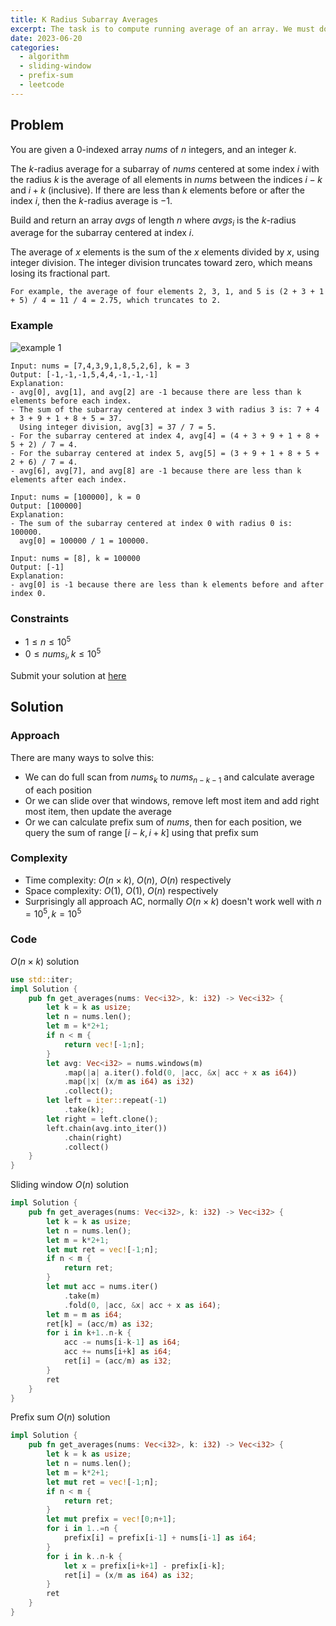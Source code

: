 ```yaml
---
title: K Radius Subarray Averages
excerpt: The task is to compute running average of an array. We must do it efficiently.
date: 2023-06-20
categories:
  - algorithm
  - sliding-window
  - prefix-sum
  - leetcode
---
```


## Problem

You are given a 0-indexed array $nums$ of $n$ integers, and an integer $k$.

The $k$-radius average for a subarray of $nums$ centered at some index $i$ with the radius $k$ is the average of all elements in $nums$ between the indices $i - k$ and $i + k$ (inclusive). If there are less than $k$ elements before or after the index $i$, then the $k$-radius average is $-1$.

Build and return an array $avgs$ of length $n$ where $avgs_i$ is the $k$-radius average for the subarray centered at index $i$.

The average of $x$ elements is the sum of the $x$ elements divided by $x$, using integer division. The integer division truncates toward zero, which means losing its fractional part.

    For example, the average of four elements 2, 3, 1, and 5 is (2 + 3 + 1 + 5) / 4 = 11 / 4 = 2.75, which truncates to 2.

### Example

![example 1](https://assets.leetcode.com/uploads/2021/11/07/eg1.png)

```
Input: nums = [7,4,3,9,1,8,5,2,6], k = 3
Output: [-1,-1,-1,5,4,4,-1,-1,-1]
Explanation:
- avg[0], avg[1], and avg[2] are -1 because there are less than k elements before each index.
- The sum of the subarray centered at index 3 with radius 3 is: 7 + 4 + 3 + 9 + 1 + 8 + 5 = 37.
  Using integer division, avg[3] = 37 / 7 = 5.
- For the subarray centered at index 4, avg[4] = (4 + 3 + 9 + 1 + 8 + 5 + 2) / 7 = 4.
- For the subarray centered at index 5, avg[5] = (3 + 9 + 1 + 8 + 5 + 2 + 6) / 7 = 4.
- avg[6], avg[7], and avg[8] are -1 because there are less than k elements after each index.
```

```
Input: nums = [100000], k = 0
Output: [100000]
Explanation:
- The sum of the subarray centered at index 0 with radius 0 is: 100000.
  avg[0] = 100000 / 1 = 100000.
```

```
Input: nums = [8], k = 100000
Output: [-1]
Explanation:
- avg[0] is -1 because there are less than k elements before and after index 0.
```

### Constraints

- $1 \leq n \leq 10^5$
- $0 \leq nums_i, k \leq 10^5$

Submit your solution at [here](https://leetcode.com/problems/k-radius-subarray-averages/)

## Solution

### Approach

There are many ways to solve this:

- We can do full scan from $nums_k$ to $nums_{n-k-1}$ and calculate average of each position
- Or we can slide over that windows, remove left most item and add right most item, then update the average
- Or we can calculate prefix sum of $nums$, then for each position, we query the sum of range $[i-k, i+k]$ using that prefix sum

### Complexity

- Time complexity: $O(n \times k)$, $O(n)$, $O(n)$ respectively
- Space complexity: $O(1)$, $O(1)$, $O(n)$ respectively
- Surprisingly all approach AC, normally $O(n\times k)$ doesn't work well with $n = 10^5, k = 10^5$

### Code

$O(n\times k)$ solution

```rust
use std::iter;
impl Solution {
    pub fn get_averages(nums: Vec<i32>, k: i32) -> Vec<i32> {
        let k = k as usize;
        let n = nums.len();
        let m = k*2+1;
        if n < m {
            return vec![-1;n];
        }
        let avg: Vec<i32> = nums.windows(m)
            .map(|a| a.iter().fold(0, |acc, &x| acc + x as i64))
            .map(|x| (x/m as i64) as i32)
            .collect();
        let left = iter::repeat(-1)
            .take(k);
        let right = left.clone();
        left.chain(avg.into_iter())
            .chain(right)
            .collect()
    }
}
```

Sliding window $O(n)$ solution

```rust
impl Solution {
    pub fn get_averages(nums: Vec<i32>, k: i32) -> Vec<i32> {
        let k = k as usize;
        let n = nums.len();
        let m = k*2+1;
        let mut ret = vec![-1;n];
        if n < m {
            return ret;
        }
        let mut acc = nums.iter()
            .take(m)
            .fold(0, |acc, &x| acc + x as i64);
        let m = m as i64;
        ret[k] = (acc/m) as i32;
        for i in k+1..n-k {
            acc -= nums[i-k-1] as i64;
            acc += nums[i+k] as i64;
            ret[i] = (acc/m) as i32;
        }
        ret
    }
}
```

Prefix sum $O(n)$ solution

```rust
impl Solution {
    pub fn get_averages(nums: Vec<i32>, k: i32) -> Vec<i32> {
        let k = k as usize;
        let n = nums.len();
        let m = k*2+1;
        let mut ret = vec![-1;n];
        if n < m {
            return ret;
        }
        let mut prefix = vec![0;n+1];
        for i in 1..=n {
            prefix[i] = prefix[i-1] + nums[i-1] as i64;
        }
        for i in k..n-k {
            let x = prefix[i+k+1] - prefix[i-k];
            ret[i] = (x/m as i64) as i32;
        }
        ret
    }
}
```
